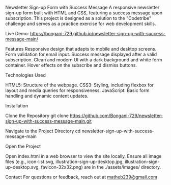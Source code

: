 Newsletter Sign-up Form with Success Message
A responsive newsletter sign-up form built with HTML and CSS, featuring a success message upon subscription. This project is designed as a solution to the "Codetribe" challenge and serves as a practice exercise for web development skills.


Live Demo: https://bongani-729.github.io/newsletter-sign-up-with-success-message-main/


Features
Responsive design that adapts to mobile and desktop screens.
Form validation for email input.
Success message displayed after a valid subscription.
Clean and modern UI with a dark background and white form container.
Hover effects on the subscribe and dismiss buttons.

Technologies Used

HTML5: Structure of the webpage.
CSS3: Styling, including flexbox for layout and media queries for responsiveness.
JavaScript: Basic form handling and dynamic content updates.

Installation

Clone the Repository
git clone https://github.com/Bongani-729/newsletter-sign-up-with-success-message-main.git

Navigate to the Project Directory
cd newsletter-sign-up-with-success-message-main


Open the Project

Open index.html in a web browser to view the site locally.
Ensure all image files (e.g., icon-list.svg, illustration-sign-up-desktop.jpg, illustration-sign-up-desktop.svg, favicon-32x32.png) are in the ./assets/images/ directory.

Contact
For questions or feedback, reach out at matheb239@gmail.com
